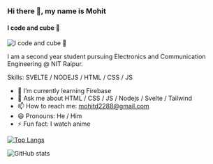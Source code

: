 ### Hi there 👋, my name is Mohit
#### I code and cube 🧩
![I code and cube 🧩](https://external-content.duckduckgo.com/iu/?u=https%3A%2F%2Fmedia.tenor.com%2Fimages%2Fd551df4a706cc1922a15ab5007f5693d%2Ftenor.gif&f=1&nofb=1&ipt=0d63b199d6bc675af23d09684a6359a5ff4507445940a364a10495c711f12d51&ipo=images)


I am a second year student pursuing Electronics and Communication Engineering @ NIT Raipur.

Skills: SVELTE / NODEJS / HTML / CSS / JS

- 🌱 I’m currently learning Firebase 
- 💬 Ask me about HTML / CSS / JS / Nodejs / Svelte / Tailwind 
- 📫 How to reach me: mohitd2288@gmail.com 
- 😄 Pronouns: He / Him 
- ⚡ Fun fact: I watch anime  


[![Top Langs](https://github-readme-stats.vercel.app/api/top-langs/?username=moh1t-do)](https://github.com/anuraghazra/github-readme-stats)

![GitHub stats](https://github-readme-stats.vercel.app/api?username=moh1t-do&show_icons=true)  

